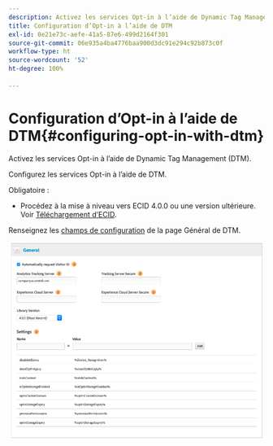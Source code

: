 ```yaml
---
description: Activez les services Opt-in à l’aide de Dynamic Tag Management (DTM).
title: Configuration d’Opt-in à l’aide de DTM
exl-id: 0e21e73c-aefe-41a5-87e6-499d2164f301
source-git-commit: 06e935a4ba4776baa900d3dc91e294c92b873c0f
workflow-type: ht
source-wordcount: '52'
ht-degree: 100%

---
```


# Configuration d’Opt-in à l’aide de DTM{#configuring-opt-in-with-dtm}

Activez les services Opt-in à l’aide de Dynamic Tag Management (DTM).

Configurez les services Opt-in à l’aide de DTM.

Obligatoire :

* Procédez à la mise à niveau vers ECID 4.0.0 ou une version ultérieure. Voir [Téléchargement d’ECID](https://github.com/Adobe-Marketing-Cloud/id-service/releases).

Renseignez les [champs de configuration](/help/implementation-guides/opt-in-service/api.md) de la page Général de DTM.

![](assets/DTM-example.png)
